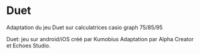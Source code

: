 # Duet
Adaptation du jeu Duet sur calculatrices casio graph 75/85/95

Duet: jeu sur android/iOS créé par Kumobius
Adaptation par Alpha Creator et Echoes Studio.
